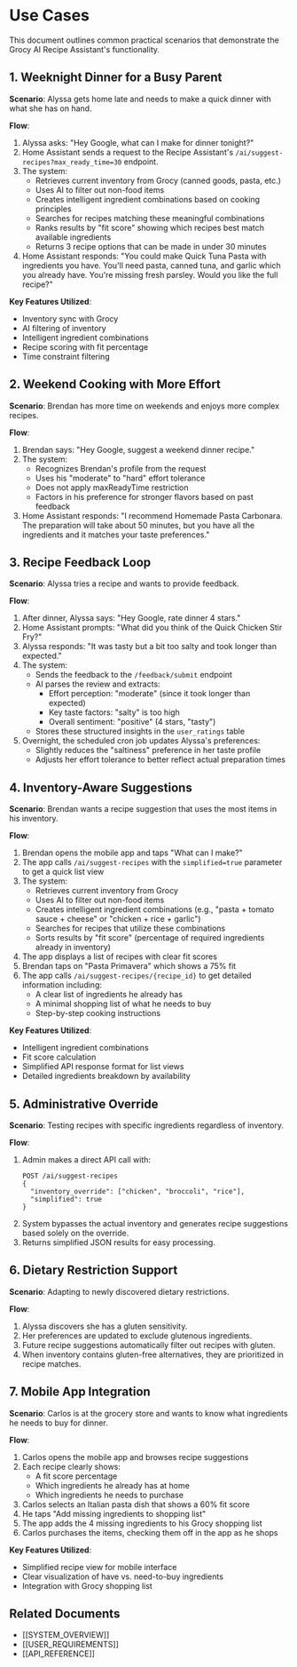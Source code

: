 # Use Cases

This document outlines common practical scenarios that demonstrate the Grocy AI Recipe Assistant's functionality.

## 1. Weeknight Dinner for a Busy Parent

**Scenario**: Alyssa gets home late and needs to make a quick dinner with what she has on hand.

**Flow**:
1. Alyssa asks: "Hey Google, what can I make for dinner tonight?"
2. Home Assistant sends a request to the Recipe Assistant's `/ai/suggest-recipes?max_ready_time=30` endpoint.
3. The system:
   - Retrieves current inventory from Grocy (canned goods, pasta, etc.)
   - Uses AI to filter out non-food items
   - Creates intelligent ingredient combinations based on cooking principles
   - Searches for recipes matching these meaningful combinations
   - Ranks results by "fit score" showing which recipes best match available ingredients
   - Returns 3 recipe options that can be made in under 30 minutes
4. Home Assistant responds: "You could make Quick Tuna Pasta with ingredients you have. You'll need pasta, canned tuna, and garlic which you already have. You're missing fresh parsley. Would you like the full recipe?"

**Key Features Utilized**:
- Inventory sync with Grocy
- AI filtering of inventory
- Intelligent ingredient combinations
- Recipe scoring with fit percentage
- Time constraint filtering

## 2. Weekend Cooking with More Effort

**Scenario**: Brendan has more time on weekends and enjoys more complex recipes.

**Flow**:
1. Brendan says: "Hey Google, suggest a weekend dinner recipe."
2. The system:
   - Recognizes Brendan's profile from the request
   - Uses his "moderate" to "hard" effort tolerance
   - Does not apply maxReadyTime restriction
   - Factors in his preference for stronger flavors based on past feedback
3. Home Assistant responds: "I recommend Homemade Pasta Carbonara. The preparation will take about 50 minutes, but you have all the ingredients and it matches your taste preferences."

## 3. Recipe Feedback Loop

**Scenario**: Alyssa tries a recipe and wants to provide feedback.

**Flow**:
1. After dinner, Alyssa says: "Hey Google, rate dinner 4 stars."
2. Home Assistant prompts: "What did you think of the Quick Chicken Stir Fry?"
3. Alyssa responds: "It was tasty but a bit too salty and took longer than expected."
4. The system:
   - Sends the feedback to the `/feedback/submit` endpoint
   - AI parses the review and extracts:
     - Effort perception: "moderate" (since it took longer than expected)
     - Key taste factors: "salty" is too high
     - Overall sentiment: "positive" (4 stars, "tasty")
   - Stores these structured insights in the `user_ratings` table
5. Overnight, the scheduled cron job updates Alyssa's preferences:
   - Slightly reduces the "saltiness" preference in her taste profile
   - Adjusts her effort tolerance to better reflect actual preparation times

## 4. Inventory-Aware Suggestions

**Scenario**: Brendan wants a recipe suggestion that uses the most items in his inventory.

**Flow**:
1. Brendan opens the mobile app and taps "What can I make?"
2. The app calls `/ai/suggest-recipes` with the `simplified=true` parameter to get a quick list view
3. The system:
   - Retrieves current inventory from Grocy 
   - Uses AI to filter out non-food items
   - Creates intelligent ingredient combinations (e.g., "pasta + tomato sauce + cheese" or "chicken + rice + garlic")
   - Searches for recipes that utilize these combinations
   - Sorts results by "fit score" (percentage of required ingredients already in inventory)
4. The app displays a list of recipes with clear fit scores
5. Brendan taps on "Pasta Primavera" which shows a 75% fit
6. The app calls `/ai/suggest-recipes/{recipe_id}` to get detailed information including:
   - A clear list of ingredients he already has
   - A minimal shopping list of what he needs to buy
   - Step-by-step cooking instructions

**Key Features Utilized**:
- Intelligent ingredient combinations
- Fit score calculation
- Simplified API response format for list views
- Detailed ingredients breakdown by availability

## 5. Administrative Override

**Scenario**: Testing recipes with specific ingredients regardless of inventory.

**Flow**:
1. Admin makes a direct API call with:
   ```
   POST /ai/suggest-recipes
   {
     "inventory_override": ["chicken", "broccoli", "rice"],
     "simplified": true
   }
   ```
2. System bypasses the actual inventory and generates recipe suggestions based solely on the override.
3. Returns simplified JSON results for easy processing.

## 6. Dietary Restriction Support

**Scenario**: Adapting to newly discovered dietary restrictions.

**Flow**:
1. Alyssa discovers she has a gluten sensitivity.
2. Her preferences are updated to exclude glutenous ingredients.
3. Future recipe suggestions automatically filter out recipes with gluten.
4. When inventory contains gluten-free alternatives, they are prioritized in recipe matches.

## 7. Mobile App Integration

**Scenario**: Carlos is at the grocery store and wants to know what ingredients he needs to buy for dinner.

**Flow**:
1. Carlos opens the mobile app and browses recipe suggestions
2. Each recipe clearly shows:
   - A fit score percentage
   - Which ingredients he already has at home
   - Which ingredients he needs to purchase
3. Carlos selects an Italian pasta dish that shows a 60% fit score
4. He taps "Add missing ingredients to shopping list"
5. The app adds the 4 missing ingredients to his Grocy shopping list
6. Carlos purchases the items, checking them off in the app as he shops

**Key Features Utilized**:
- Simplified recipe view for mobile interface
- Clear visualization of have vs. need-to-buy ingredients
- Integration with Grocy shopping list

## Related Documents

- [[SYSTEM_OVERVIEW]]
- [[USER_REQUIREMENTS]]
- [[API_REFERENCE]]
